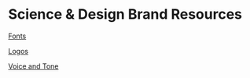 # Science & Design Brand Resources

[Fonts](https://github.com/scidsg/brand-resources/tree/main/fonts)

[Logos](https://github.com/scidsg/brand-resources/tree/main/logo)

[Voice and Tone](https://github.com/scidsg/brand-resources/blob/main/Voice%20and%20Tone.md)

